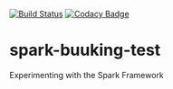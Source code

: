 [![Build Status](https://travis-ci.org/snaketl/spark-buuking-test.svg?branch=master)](https://travis-ci.org/snaketl/spark-buuking-test)
[![Codacy Badge](https://api.codacy.com/project/badge/grade/4f54c52496e446e997bd965d1bfe940c)](https://www.codacy.com/app/snaketl/spark-buuking-test)

# spark-buuking-test

Experimenting with the Spark Framework